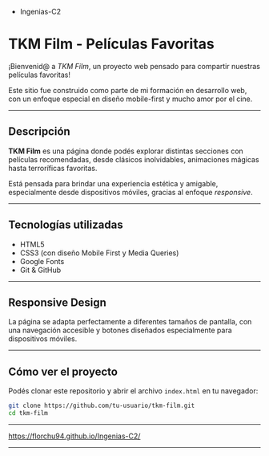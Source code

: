 - Ingenias-C2

# TKM Film - Películas Favoritas

¡Bienvenid@ a _TKM Film_, un proyecto web pensado para compartir nuestras películas favoritas!

Este sitio fue construido como parte de mi formación en desarrollo web, con un enfoque especial en diseño mobile-first y mucho amor por el cine.

---

## Descripción

**TKM Film** es una página donde podés explorar distintas secciones con películas recomendadas, desde clásicos inolvidables, animaciones mágicas hasta terroríficas favoritas.

Está pensada para brindar una experiencia estética y amigable, especialmente desde dispositivos móviles, gracias al enfoque _responsive_.

---

## Tecnologías utilizadas

- HTML5
- CSS3 (con diseño Mobile First y Media Queries)
- Google Fonts
- Git & GitHub

---

## Responsive Design

La página se adapta perfectamente a diferentes tamaños de pantalla, con una navegación accesible y botones diseñados especialmente para dispositivos móviles.

---

## Cómo ver el proyecto

Podés clonar este repositorio y abrir el archivo `index.html` en tu navegador:

```bash
git clone https://github.com/tu-usuario/tkm-film.git
cd tkm-film
```

---

https://florchu94.github.io/Ingenias-C2/

---
